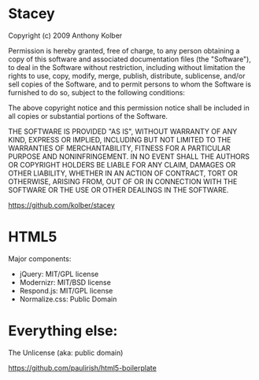 # Stacey

Copyright (c) 2009 Anthony Kolber

Permission is hereby granted, free of charge, to any person obtaining a copy
of this software and associated documentation files (the "Software"), to deal
in the Software without restriction, including without limitation the rights
to use, copy, modify, merge, publish, distribute, sublicense, and/or sell
copies of the Software, and to permit persons to whom the Software is
furnished to do so, subject to the following conditions:

The above copyright notice and this permission notice shall be included in
all copies or substantial portions of the Software.

THE SOFTWARE IS PROVIDED "AS IS", WITHOUT WARRANTY OF ANY KIND, EXPRESS OR
IMPLIED, INCLUDING BUT NOT LIMITED TO THE WARRANTIES OF MERCHANTABILITY,
FITNESS FOR A PARTICULAR PURPOSE AND NONINFRINGEMENT. IN NO EVENT SHALL THE
AUTHORS OR COPYRIGHT HOLDERS BE LIABLE FOR ANY CLAIM, DAMAGES OR OTHER
LIABILITY, WHETHER IN AN ACTION OF CONTRACT, TORT OR OTHERWISE, ARISING FROM,
OUT OF OR IN CONNECTION WITH THE SOFTWARE OR THE USE OR OTHER DEALINGS IN
THE SOFTWARE.

https://github.com/kolber/stacey

# HTML5

Major components:

* jQuery: MIT/GPL license
* Modernizr: MIT/BSD license
* Respond.js: MIT/GPL license
* Normalize.css: Public Domain

# Everything else:

The Unlicense (aka: public domain)

https://github.com/paulirish/html5-boilerplate